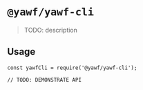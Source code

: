# `@yawf/yawf-cli`

> TODO: description

## Usage

```
const yawfCli = require('@yawf/yawf-cli');

// TODO: DEMONSTRATE API
```
